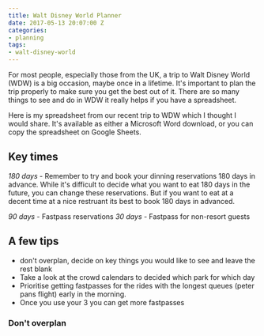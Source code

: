 ```yaml
---
title: Walt Disney World Planner
date: 2017-05-13 20:07:00 Z
categories:
- planning
tags:
- walt-disney-world
---
```


For most people, especially those from the UK, a trip to Walt Disney World (WDW) is a big occasion, maybe once in a lifetime. It's important to plan the trip properly to make sure you get the best out of it. There are so many things to see and do in WDW it really helps if you have a spreadsheet.

Here is my spreadsheet from our recent trip to WDW which I thought I would share. It's available as either a Microsoft Word download, or you can copy the spreadsheet on Google Sheets.

## Key times

*180 days* - Remember to try and book your dinning reservations 180 days in advance. While it's difficult to decide what you want to eat 180 days in the future, you can change these reservations. But if you want to eat at a decent time at a nice restruant its best to book 180 days in advanced.

*90 days* - Fastpass reservations
*30 days* - Fastpass for non-resort guests

## A few tips

- don't overplan, decide on key things you would like to see and leave the rest blank
- Take a look at the crowd calendars to decided which park for which day
- Prioritise getting fastpasses for the rides with the longest queues (peter pans flight) early in the morning.
- Once you use your 3 you can get more fastpasses


### Don't overplan